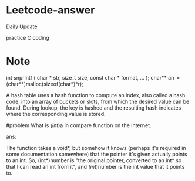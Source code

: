 # Leetcode-answer
Daily Update 

practice C coding

# Note
int snprintf ( char * str, size_t size, const char * format, ... );
char** arr = (char**)malloc(sizeof(char*)*r);

A hash table uses a hash function to compute an index, also called a hash code, into an array of buckets or slots, from which the desired value can be found. During lookup, the key is hashed and the resulting hash indicates where the corresponding value is stored.

#problem
What is *(int*)a in compare function on the internet.

ans:

The function takes a void*, but somehow it knows (perhaps it's required in some documentation somewhere) that the pointer it's given actually points to an int.
So, (int*)number is "the original pointer, converted to an int* so that I can read an int from it", and *(int*)number is the int value that it points to.
